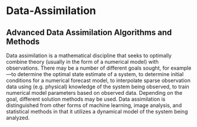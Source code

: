 # Data-Assimilation

## Advanced Data Assimilation Algorithms and Methods

Data assimilation is a mathematical discipline that seeks to optimally combine theory (usually in the form of a numerical model) with observations. There may be a number of different goals sought, for example—to determine the optimal state estimate of a system, to determine initial conditions for a numerical forecast model, to interpolate sparse observation data using (e.g. physical) knowledge of the system being observed, to train numerical model parameters based on observed data. Depending on the goal, different solution methods may be used. Data assimilation is distinguished from other forms of machine learning, image analysis, and statistical methods in that it utilizes a dynamical model of the system being analyzed.
